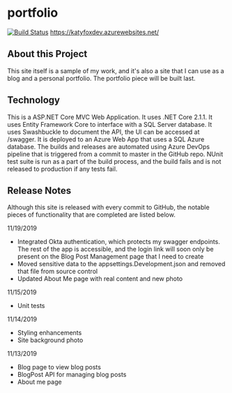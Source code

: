 # portfolio
[![Build Status](https://dev.azure.com/katysorourke/katy-devops-project/_apis/build/status/katyfoxdev%20-%20CI?branchName=master)](https://dev.azure.com/katysorourke/katy-devops-project/_build/latest?definitionId=11&branchName=master)
https://katyfoxdev.azurewebsites.net/

## About this Project
This site itself is a sample of my work, and it's also a site that I can use as a blog and a personal portfolio. The portfolio piece will be built last. 

## Technology 
This is a ASP.NET Core MVC Web Application. It uses .NET Core 2.1.1. 
It uses Entity Framework Core to interface with a SQL Server database.
It uses Swashbuckle to document the API, the UI can be accessed at /swagger. 
It is deployed to an Azure Web App that uses a SQL Azure database. 
The builds and releases are automated using Azure DevOps pipeline that is 
triggered from a commit to master in the GitHub repo. NUnit test suite is run as a
part of the build process, and the build fails and is not released to production
if any tests fail. 

## Release Notes
Although this site is released with every commit to GitHub, the notable
pieces of functionality that are completed are listed below.

11/19/2019
- Integrated Okta authentication, which protects my swagger endpoints. The rest of the app is accessible, and the login link will soon only be present on the Blog Post Management page that I need to create
- Moved sensitive data to the appsettings.Development.json and removed that file from source control 
- Updated About Me page with real content and new photo 

11/15/2019
- Unit tests 

11/14/2019
- Styling enhancements
- Site background photo 

11/13/2019
- Blog page to view blog posts
- BlogPost API for managing blog posts
- About me page
